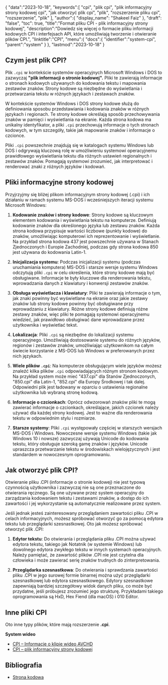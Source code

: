 {
"data":"2023-10-18",
   "keywords":[
"cpi",
"plik cpi",
"plik informacyjny strony kodowej cpi",
"jak otworzyć plik cpi",
"plik",
"rozszerzenie pliku cpi",
"rozszerzenie",
"plik"
],
   "author":{
"display_name": "Shakeel Faiz"
},
"draft": "false",
"toc": true,
"title":"Format pliku CPI - plik informacyjny strony kodowej",
   "description":"Dowiedz się więcej o formacie pliku informacji kodowych CPI i interfejsach API, które umożliwiają tworzenie i otwieranie plików CPI.",
   "linktitle":"CPI",
   "menu":{
      "docs":{
         "identifier":"system-cpi",
         "parent":"system"
}
},
"lastmod":"2023-10-18"
}

## Czym jest plik CPI?

Plik `.cpi` w kontekście systemów operacyjnych Microsoft Windows i DOS to zazwyczaj **"plik informacji o stronie kodowej".** Pliki te zawierają informacje o stronach kodowych używanych do kodowania tekstu i mapowania zestawów znaków. Strony kodowe są niezbędne do wyświetlania i przetwarzania tekstu w różnych językach i zestawach znaków.

W kontekście systemów Windows i DOS strony kodowe służą do definiowania sposobu przedstawiania i kodowania znaków w różnych językach i regionach. Te strony kodowe określają sposób przechowywania znaków w pamięci i wyświetlania na ekranie. Każda strona kodowa ma unikalny identyfikator, a pliki `.cpi` przechowują informacje o tych stronach kodowych, w tym szczegóły, takie jak mapowanie znaków i informacje o czcionce.

Pliki `.cpi` powszechnie znajdują się w katalogach systemu Windows lub DOS i odgrywają kluczową rolę w umożliwieniu systemowi operacyjnemu prawidłowego wyświetlania tekstu dla różnych ustawień regionalnych i zestawów znaków. Pomagają systemowi zrozumieć, jak interpretować i renderować znaki z różnych języków i kodowań.

## Pliki informacyjne strony kodowej

Przyjrzyjmy się bliżej plikom informacyjnym strony kodowej (.cpi) i ich działaniu w ramach systemu MS-DOS i wcześniejszych iteracji systemu Microsoft Windows:

1. **Kodowanie znaków i strony kodowe**: Strony kodowe są kluczowym elementem kodowania i wyświetlania tekstu na komputerze. Definiują kodowanie znaków dla określonego języka lub zestawu znaków. Każda strona kodowa przypisuje wartości liczbowe (punkty kodowe) do znaków, umożliwiając komputerowi ich reprezentowanie i wyświetlanie. Na przykład strona kodowa 437 jest powszechnie używana w Stanach Zjednoczonych i Europie Zachodniej, podczas gdy strona kodowa 850 jest używana do kodowania Latin-1.
    







2. **Inicjalizacja systemu**: Podczas inicjalizacji systemu (podczas uruchamiania komputera) MS-DOS i starsze wersje systemu Windows odczytują pliki `.cpi` w celu określenia, które strony kodowe mają być obsługiwane. Informacje te były kluczowe dla renderowania tekstu, wprowadzania danych z klawiatury i konwersji zestawów znaków.
    







3. **Obsługa wyświetlacza i klawiatury**: Pliki te zawierają informacje o tym, jak znaki powinny być wyświetlane na ekranie oraz jakie zestawy znaków lub strony kodowe powinny być obsługiwane przy wprowadzaniu z klawiatury. Różne strony kodowe definiują różne zestawy znaków, więc pliki te pomagają systemowi operacyjnemu wiedzieć, jak prawidłowo obsługiwać dane wprowadzane przez użytkownika i wyświetlać tekst.
    







4. **Lokalizacja**: Pliki `.cpi` są niezbędne do lokalizacji systemu operacyjnego. Umożliwiają dostosowanie systemu do różnych języków, regionów i zestawów znaków, umożliwiając użytkownikom na całym świecie korzystanie z MS-DOS lub Windows w preferowanych przez nich językach.
    







5. **Wiele plików `.cpi`**: Na komputerze obsługującym wiele języków możesz znaleźć kilka plików `.cpi` odpowiadających różnym stronom kodowym. Na przykład system może mieć "437.cpi" dla Stanów Zjednoczonych, "850.cpi" dla Latin-1, "852.cpi" dla Europy Środkowej i tak dalej. Odpowiedni plik jest ładowany w oparciu o ustawienia regionalne użytkownika lub wybraną stronę kodową.
    







6. **Informacje o czcionkach**: Oprócz odwzorowań znaków pliki te mogą zawierać informacje o czcionkach, określające, jakich czcionek należy używać dla każdej strony kodowej. Jest to ważne dla renderowania tekstu w odpowiednim stylu i rozmiarze.
    







7. **Starsze systemy**: Pliki `.cpi` występowały częściej w starszych wersjach MS-DOS i Windows. Nowoczesne wersje systemu Windows (takie jak Windows 10 i nowsze) zazwyczaj używają Unicode do kodowania tekstu, który obsługuje szeroką gamę znaków i języków. Unicode upraszcza przetwarzanie tekstu w środowiskach wielojęzycznych i jest standardem w nowoczesnym oprogramowaniu.

## Jak otworzyć plik CPI?

Otwieranie pliku .CPI (informacje o stronie kodowej) nie jest typową czynnością użytkownika i zazwyczaj nie są one przeznaczone do otwierania ręcznego. Są one używane przez system operacyjny do zarządzania kodowaniem tekstu i zestawami znaków, a dostęp do ich zawartości i jej wykorzystanie są automatycznie realizowane przez system.

Jeśli jednak jesteś zainteresowany przeglądaniem zawartości pliku .CPI w celach informacyjnych, możesz spróbować otworzyć go za pomocą edytora tekstu lub przeglądarki szesnastkowej. Oto jak możesz spróbować otworzyć plik .CPI:

1. **Edytor tekstu**: Do otwierania i przeglądania pliku .CPI można używać edytora tekstu, takiego jak Notatnik (w systemie Windows) lub dowolnego edytora zwykłego tekstu w innych systemach operacyjnych. Należy pamiętać, że zawartość plików .CPI nie jest czytelna dla człowieka i może zawierać serię znaków trudnych do zinterpretowania.
    







2. **Przeglądarka szesnastkowa**: Do otwierania i sprawdzania zawartości pliku .CPI w jego surowej formie binarnej można użyć przeglądarki szesnastkowej lub edytora szesnastkowego. Edytory szesnastkowe zapewniają bardziej szczegółowy widok danych pliku, co może być przydatne, jeśli próbujesz zrozumieć jego strukturę. Przykładami takiego oprogramowania są HxD, Hex Fiend (dla macOS) i 010 Editor.

## Inne pliki CPI

Oto inne typy plików, które mają rozszerzenie **.cpi**.

**System wideo**
- [CPI – Informacje o klipie wideo AVCHD](/pl/video/cpi/)
- [CPI – plik informacyjny strony kodowej](/pl/system/cpi/)

## Bibliografia
* [Strona kodowa](https://en.wikipedia.org/wiki/Code_page)

